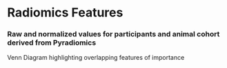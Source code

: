 # Radiomics Features

### Raw and normalized values for participants and animal cohort derived from Pyradiomics
Venn Diagram highlighting overlapping features of importance

